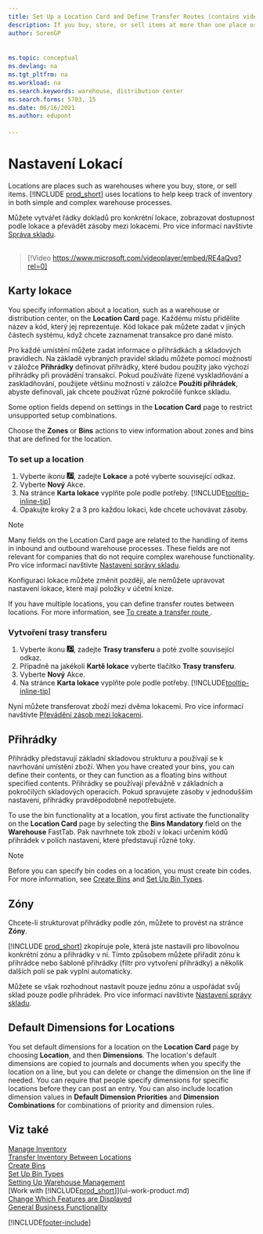```yaml
---
title: Set Up a Location Card and Define Transfer Routes (contains video)
description: If you buy, store, or sell items at more than one place or warehouse, you must set up each location with a location card and define transfer routes.
author: SorenGP


ms.topic: conceptual
ms.devlang: na
ms.tgt_pltfrm: na
ms.workload: na
ms.search.keywords: warehouse, distribution center
ms.search.forms: 5703, 15
ms.date: 06/16/2021
ms.author: edupont

---
```

# Nastavení Lokací

Locations are places such as warehouses where you buy, store, or sell items. [!INCLUDE [prod_short](includes/prod_short.md)] uses locations to help keep track of inventory in both simple and complex warehouse processes.

Můžete vytvářet řádky dokladů pro konkrétní lokace, zobrazovat dostupnost podle lokace a převádět zásoby mezi lokacemi. Pro více informací navštivte [Správa skladu](inventory-manage-inventory.md).
<br><br>

> [!Video https://www.microsoft.com/videoplayer/embed/RE4aQvq?rel=0]

## Karty lokace
You specify information about a location, such as a warehouse or distribution center, on the **Location Card** page. Každému místu přidělíte název a kód, který jej reprezentuje. Kód lokace pak můžete zadat v jiných částech systému, když chcete zaznamenat transakce pro dané místo.

Pro každé umístění můžete zadat informace o přihrádkách a skladových pravidlech. Na základě vybraných pravidel skladu můžete pomocí možností v záložce **Přihrádky** definovat přihrádky, které budou použity jako výchozí přihrádky při provádění transakcí. Pokud používáte řízené vyskladňování a zaskladňování, použijete většinu možností v záložce **Použití přihrádek**, abyste definovali, jak chcete používat různé pokročilé funkce skladu.

Some option fields depend on settings in the **Location Card** page to restrict unsupported setup combinations.

Choose the **Zones** or **Bins** actions to view information about zones and bins that are defined for the location.

### To set up a location

1. Vyberte ikonu ![Žárovky, která otevře funkci Řekněte mi](media/ui-search/search_small.png "Řekněte mi, co chcete dělat"), zadejte **Lokace** a poté vyberte související odkaz.
2. Vyberte **Nový** Akce.
3. Na stránce **Karta lokace** vyplňte pole podle potřeby. [!INCLUDE[tooltip-inline-tip](includes/tooltip-inline-tip_md.md)]
4. Opakujte kroky 2 a 3 pro každou lokaci, kde chcete uchovávat zásoby.

> [!NOTE]  
> Many fields on the Location Card page are related to the handling of items in inbound and outbound warehouse processes. These fields are not relevant for companies that do not require complex warehouse functionality. Pro více informací navštivte [Nastavení správy skladu](warehouse-setup-warehouse.md).

Konfiguraci lokace můžete změnit později, ale nemůžete upravovat nastavení lokace, které mají položky v účetní knize.

If you have multiple locations, you can define transfer routes between locations. For more information, see [To create a transfer route
](inventory-how-setup-locations.md#to-create-a-transfer-route).

### Vytvoření trasy transferu

1. Vyberte ikonu ![Žárovky, která otevře funkci Řekněte mi](media/ui-search/search_small.png "Řekněte mi, co chcete dělat"), zadejte **Trasy transferu** a poté zvolte související odkaz.
2. Případně na jakékoli **Kartě lokace** vyberte tlačítko **Trasy transferu**.
3. Vyberte **Nový** Akce.
4. Na stránce **Karta lokace** vyplňte pole podle potřeby. [!INCLUDE[tooltip-inline-tip](includes/tooltip-inline-tip_md.md)]

Nyní můžete transferovat zboží mezi dvěma lokacemi. Pro více informací navštivte [Převádění zásob mezi lokacemi](inventory-how-transfer-between-locations.md).

## Přihrádky

Přihrádky představují základní skladovou strukturu a používají se k navrhování umístění zboží. When you have created your bins, you can define their contents, or they can function as a floating bins without specified contents. Přihrádky se používají převážně v základních a pokročilých skladových operacích. Pokud spravujete zásoby v jednodušším nastavení, přihrádky pravděpodobně nepotřebujete.

To use the bin functionality at a location, you first activate the functionality on the **Location Card** page by selecting the **Bins Mandatory** field on the **Warehouse** FastTab. Pak navrhnete tok zboží v lokaci určením kódů přihrádek v polích nastavení, které představují různé toky.

> [!NOTE]
> Before you can specify bin codes on a location, you must create bin codes. For more information, see [Create Bins](warehouse-how-to-create-individual-bins.md) and [Set Up Bin Types](warehouse-how-to-set-up-bin-types.md).

## Zóny

Chcete-li strukturovat přihrádky podle zón, můžete to provést na stránce **Zóny**.

[!INCLUDE [prod_short](includes/prod_short.md)] zkopíruje pole, která jste nastavili pro libovolnou konkrétní zónu a přihrádky v ní. Tímto způsobem můžete přiřadit zónu k přihrádce nebo šabloně přihrádky (filtr pro vytvoření přihrádky) a několik dalších polí se pak vyplní automaticky.

Můžete se však rozhodnout nastavit pouze jednu zónu a uspořádat svůj sklad pouze podle přihrádek. Pro více informací navštivte [Nastavení správy skladu](warehouse-setup-warehouse.md).

## Default Dimensions for Locations
You set default dimensions for a location on the **Location Card** page by choosing **Location**, and then **Dimensions**. The location's default dimensions are copied to journals and documents when you specify the location on a line, but you can delete or change the dimension on the line if needed. You can require that people specify dimensions for specific locations before they can post an entry. You can also include location dimension values in **Default Dimension Priorities** and **Dimension Combinations** for combinations of priority and dimension rules.

## Viz také

[Manage Inventory](inventory-manage-inventory.md)  
[Transfer Inventory Between Locations](inventory-how-transfer-between-locations.md)  
[Create Bins](warehouse-how-to-create-individual-bins.md)  
[Set Up Bin Types](warehouse-how-to-set-up-bin-types.md)  
[Setting Up Warehouse Management](warehouse-setup-warehouse.md)  
[Work with [!INCLUDE[prod_short](includes/prod_short.md)]](ui-work-product.md)  
[Change Which Features are Displayed](ui-experiences.md)  
[General Business Functionality](ui-across-business-areas.md)


[!INCLUDE[footer-include](includes/footer-banner.md)]